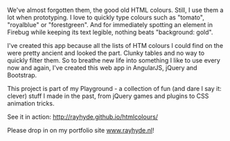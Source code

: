 We've almost forgotten them, the good old HTML colours. Still, I use them a lot when prototyping. I love to quickly type colours such as "tomato", "royalblue" or "forestgreen". And for immediately spotting an element in Firebug while keeping its text legible, nothing beats "background: gold".

I've created this app because all the lists of HTM colours I could find on the were pretty ancient and looked the part. Clunky tables and no way to quickly filter them. So to breathe new life into something I like to use every now and again, I've created this web app in AngularJS, jQuery and Bootstrap.

This project is part of my Playground - a collection of fun (and dare I say it: clever) stuff I made in the past, from jQuery games and plugins to CSS animation tricks.

<p>See it in action: <a href="http://rayhyde.github.io/htmlcolours/">http://rayhyde.github.io/htmlcolours/</a> </p>

Please drop in on my portfolio site <a href="http://www.rayhyde.nl">www.rayhyde.nl</a>!